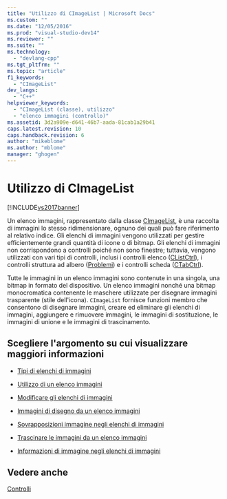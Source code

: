 ```yaml
---
title: "Utilizzo di CImageList | Microsoft Docs"
ms.custom: ""
ms.date: "12/05/2016"
ms.prod: "visual-studio-dev14"
ms.reviewer: ""
ms.suite: ""
ms.technology: 
  - "devlang-cpp"
ms.tgt_pltfrm: ""
ms.topic: "article"
f1_keywords: 
  - "CImageList"
dev_langs: 
  - "C++"
helpviewer_keywords: 
  - "CImageList (classe), utilizzo"
  - "elenco immagini (controllo)"
ms.assetid: 3d2a909e-d641-46b7-aada-81cab1a29b41
caps.latest.revision: 10
caps.handback.revision: 6
author: "mikeblome"
ms.author: "mblome"
manager: "ghogen"
---
```

# Utilizzo di CImageList
[!INCLUDE[vs2017banner](../assembler/inline/includes/vs2017banner.md)]

Un elenco immagini, rappresentato dalla classe [CImageList](../mfc/reference/cimagelist-class.md), è una raccolta di immagini lo stesso ridimensionare, ognuno dei quali può fare riferimento al relativo indice.  Gli elenchi di immagini vengono utilizzati per gestire efficientemente grandi quantità di icone o di bitmap.  Gli elenchi di immagini non corrispondono a controlli poiché non sono finestre; tuttavia, vengono utilizzati con vari tipi di controlli, inclusi i controlli elenco \([CListCtrl](../mfc/reference/clistctrl-class.md)\), i controlli struttura ad albero \([Problemi](../mfc/reference/ctreectrl-class.md)\) e i controlli scheda \([CTabCtrl](../mfc/reference/ctabctrl-class.md)\).  
  
 Tutte le immagini in un elenco immagini sono contenute in una singola, una bitmap in formato del dispositivo.  Un elenco immagini nonché una bitmap monocromatica contenente le maschere utilizzate per disegnare immagini trasparente \(stile dell'icona\).  `CImageList` fornisce funzioni membro che consentono di disegnare immagini, creare ed eliminare gli elenchi di immagini, aggiungere e rimuovere immagini, le immagini di sostituzione, le immagini di unione e le immagini di trascinamento.  
  
## Scegliere l'argomento su cui visualizzare maggiori informazioni  
  
-   [Tipi di elenchi di immagini](../mfc/types-of-image-lists.md)  
  
-   [Utilizzo di un elenco immagini](../mfc/using-an-image-list.md)  
  
-   [Modificare gli elenchi di immagini](../mfc/manipulating-image-lists.md)  
  
-   [Immagini di disegno da un elenco immagini](../mfc/drawing-images-from-an-image-list.md)  
  
-   [Sovrapposizioni immagine negli elenchi di immagini](../mfc/image-overlays-in-image-lists.md)  
  
-   [Trascinare le immagini da un elenco immagini](../mfc/dragging-images-from-an-image-list.md)  
  
-   [Informazioni di immagine negli elenchi di immagini](../mfc/image-information-in-image-lists.md)  
  
## Vedere anche  
 [Controlli](../mfc/controls-mfc.md)